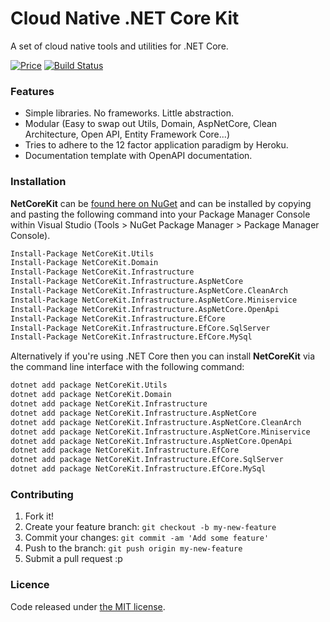 # Cloud Native .NET Core Kit

A set of cloud native tools and utilities for .NET Core.

<p align="left">
  <a href="https://github.com/cloudnative-netcore/netcore-kit/blob/master/LICENSE"><img src="https://img.shields.io/badge/price-FREE-0098f7.svg" alt="Price"></a>
  <a href="https://ci.appveyor.com/api/projects/status/cxfcynyaufo2tp3m?svg=true"><img src="https://ci.appveyor.com/api/projects/status/cxfcynyaufo2tp3m?svg=true" alt="Build Status" data-canonical-src="https://ci.appveyor.com/api/projects/status/cxfcynyaufo2tp3m?svg=true" style="max-width:100%;"></a>
</p>

### Features
- Simple libraries. No frameworks. Little abstraction.
- Modular (Easy to swap out Utils, Domain, AspNetCore, Clean Architecture, Open API, Entity Framework Core...)
- Tries to adhere to the 12 factor application paradigm by Heroku.
- Documentation template with OpenAPI documentation.

### Installation

**NetCoreKit** can be [found here on NuGet](https://www.nuget.org/packages?q=NetCoreKit) and can be installed by copying and pasting the following command into your Package Manager Console within Visual Studio (Tools > NuGet Package Manager > Package Manager Console).

```bash
Install-Package NetCoreKit.Utils
Install-Package NetCoreKit.Domain
Install-Package NetCoreKit.Infrastructure
Install-Package NetCoreKit.Infrastructure.AspNetCore
Install-Package NetCoreKit.Infrastructure.AspNetCore.CleanArch
Install-Package NetCoreKit.Infrastructure.AspNetCore.Miniservice
Install-Package NetCoreKit.Infrastructure.AspNetCore.OpenApi
Install-Package NetCoreKit.Infrastructure.EfCore
Install-Package NetCoreKit.Infrastructure.EfCore.SqlServer
Install-Package NetCoreKit.Infrastructure.EfCore.MySql
```

Alternatively if you're using .NET Core then you can install **NetCoreKit** via the command line interface with the following command:

```bash
dotnet add package NetCoreKit.Utils
dotnet add package NetCoreKit.Domain
dotnet add package NetCoreKit.Infrastructure
dotnet add package NetCoreKit.Infrastructure.AspNetCore
dotnet add package NetCoreKit.Infrastructure.AspNetCore.CleanArch
dotnet add package NetCoreKit.Infrastructure.AspNetCore.Miniservice
dotnet add package NetCoreKit.Infrastructure.AspNetCore.OpenApi
dotnet add package NetCoreKit.Infrastructure.EfCore
dotnet add package NetCoreKit.Infrastructure.EfCore.SqlServer
dotnet add package NetCoreKit.Infrastructure.EfCore.MySql
```

### Contributing

1. Fork it!
2. Create your feature branch: `git checkout -b my-new-feature`
3. Commit your changes: `git commit -am 'Add some feature'`
4. Push to the branch: `git push origin my-new-feature`
5. Submit a pull request :p

### Licence

Code released under [the MIT license](https://github.com/cloudnative-netcore/netcore-kit/blob/master/LICENSE).
